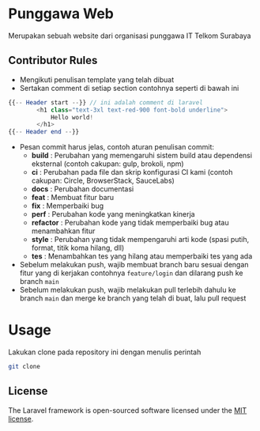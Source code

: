# Punggawa Web
Merupakan sebuah website dari organisasi punggawa IT Telkom Surabaya

## Contributor Rules
- Mengikuti penulisan template yang telah dibuat
- Sertakan comment di setiap section contohnya seperti di bawah ini
```php
{{-- Header start --}} // ini adalah comment di laravel
        <h1 class="text-3xl text-red-900 font-bold underline">
            Hello world!
        </h1>
{{-- Header end --}}
```
- Pesan commit harus jelas, contoh aturan penulisan commit:
  * **build** : Perubahan yang memengaruhi sistem build atau dependensi eksternal (contoh cakupan: gulp, brokoli, npm)
  * **ci** : Perubahan pada file dan skrip konfigurasi CI kami (contoh cakupan: Circle, BrowserStack, SauceLabs)
  * **docs** : Perubahan documentasi
  * **feat** : Membuat fitur baru
  * **fix** : Memperbaiki bug
  * **perf** : Perubahan kode yang meningkatkan kinerja
  * **refactor** : Perubahan kode yang tidak memperbaiki bug atau menambahkan fitur
  * **style** : Perubahan yang tidak mempengaruhi arti kode (spasi putih, format, titik koma hilang, dll)
  * **tes** : Menambahkan tes yang hilang atau memperbaiki tes yang ada
- Sebelum melakukan push, wajib membuat branch baru sesuai dengan fitur yang di kerjakan contohnya `feature/login` dan dilarang push ke branch `main`
- Sebelum melakukan push, wajib melakukan pull terlebih dahulu ke branch `main` dan merge ke branch yang telah di buat, lalu pull request


# Usage
Lakukan clone pada repository ini dengan menulis perintah 
```sh
git clone 
```


## License

The Laravel framework is open-sourced software licensed under the [MIT license](https://opensource.org/licenses/MIT).
